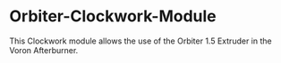 # Orbiter-Clockwork-Module
This Clockwork module allows the use of the Orbiter 1.5 Extruder in the Voron Afterburner.
